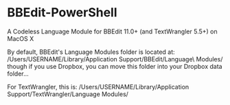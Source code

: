 # BBEdit-PowerShell

A Codeless Language Module for BBEdit 11.0+ (and TextWrangler 5.5+) on MacOS X

By default, BBEdit's Language Modules folder is located at: 
/Users/USERNAME/Library/Application Support/BBEdit/Language\ Modules/ 
though if you use Dropbox, you can  move this folder into your Dropbox data folder...

For TextWrangler, this is:
/Users/USERNAME/Library/Application Support/TextWrangler/Language Modules/
